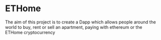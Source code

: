 # ETHome
The aim of this project is to create a Dapp which allows people around the world to buy, rent or sell an apartment, paying with ethereum or the ETHome cryptocurrency
